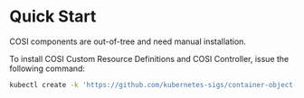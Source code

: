 # Quick Start

COSI components are out-of-tree and need manual installation.

To install COSI Custom Resource Definitions and COSI Controller, issue the following command:

```sh
kubectl create -k 'https://github.com/kubernetes-sigs/container-object-storage-interface//?ref=v0.2.0'
```

